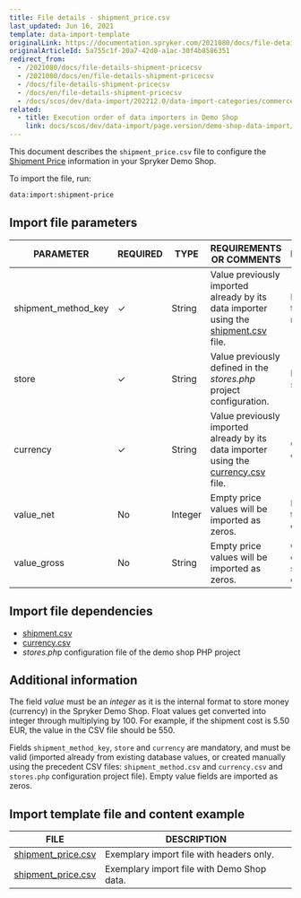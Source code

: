 ```yaml
---
title: File details - shipment_price.csv
last_updated: Jun 16, 2021
template: data-import-template
originalLink: https://documentation.spryker.com/2021080/docs/file-details-shipment-pricecsv
originalArticleId: 5a755c1f-20a7-42d0-a1ac-30f4b8586351
redirect_from:
  - /2021080/docs/file-details-shipment-pricecsv
  - /2021080/docs/en/file-details-shipment-pricecsv
  - /docs/file-details-shipment-pricecsv
  - /docs/en/file-details-shipment-pricecsv
  - /docs/scos/dev/data-import/202212.0/data-import-categories/commerce-setup/file-details-shipment-price.csv.html  
related:
  - title: Execution order of data importers in Demo Shop
    link: docs/scos/dev/data-import/page.version/demo-shop-data-import/execution-order-of-data-importers-in-demo-shop.html
---
```


This document describes the `shipment_price.csv` file to configure the [Shipment Price](/docs/scos/user/features/{{site.version}}/shipment-feature-overview.html) information in your Spryker Demo Shop.

To import the file, run:

```bash
data:import:shipment-price
```

## Import file parameters



| PARAMETER | REQUIRED | TYPE | REQUIREMENTS OR COMMENTS | DESCRIPTION |
| --- | --- | --- | --- | --- |
| shipment_method_key | &check; | String  | Value previously imported already by its data importer using the [shipment.csv](/docs/pbc/all/carrier-management/{{site.version}}/base-shop/import-and-export-data/file-details-shipment.csv.html) file.| Identifier of the shipment method. |
| store | &check; | String | Value previously defined in the *stores.php* project configuration. | Name of the store. |
| currency | &check; | String | Value previously imported already by its data importer using the [currency.csv](/docs/pbc/all/price-management/{{page.version}}/import-and-export-data/file-details-currency.csv.html) file. | Currency ISO code. |
| value_net | No |Integer | Empty price values will be imported as zeros. | Net value of the shipment cost. |
| value_gross | No | String | Empty price values will be imported as zeros. | Gross value of the shipment cost.  |

## Import file dependencies



* [shipment.csv](/docs/pbc/all/carrier-management/{{site.version}}/base-shop/import-and-export-data/file-details-shipment.csv.html)
* [currency.csv](/docs/pbc/all/price-management/{{page.version}}/import-and-export-data/file-details-currency.csv.html)
* *stores.ph*p configuration file of the demo shop PHP project

## Additional information

The field *value* must be an *integer* as it is the internal format to store money (currency) in the Spryker Demo Shop. Float values get converted into integer through multiplying by 100. For example, if the shipment cost is 5.50 EUR, the value in the CSV file should be 550.

Fields `shipment_method_key`, `store` and `currency` are mandatory, and must be valid (imported already from existing database values, or created manually using the precedent CSV files: `shipment_method.csv` and `currency.csv` and `stores.php` configuration project file). Empty value fields are imported as zeros.

## Import template file and content example



| FILE | DESCRIPTION |
| --- | --- |
| [shipment_price.csv](https://spryker.s3.eu-central-1.amazonaws.com/docs/Developer+Guide/Back-End/Data+Manipulation/Data+Ingestion/Data+Import/Data+Import+Categories/Commerce+Setup/Template+shipment_price.csv) | Exemplary import file with headers only. |
| [shipment_price.csv](https://spryker.s3.eu-central-1.amazonaws.com/docs/Developer+Guide/Back-End/Data+Manipulation/Data+Ingestion/Data+Import/Data+Import+Categories/Commerce+Setup/shipment_price.csv) | Exemplary import file with Demo Shop data. |
